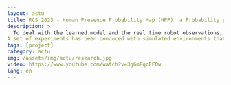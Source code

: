 ```yaml
---
layout: actu
title: RCS 2023 - Human Presence Probability Map (HPP): a Probability propagation based on Human Flow Grid
description: >
  To deal with the learned model and the real time robot observations, we propose to include a gaussian rotation probability process (VonMises) combined with the previous learned observation to adapt the propagation. 
A set of experiments has been conduced with simulated environments that include real data allowing us to evaluate the model and to compare with the standard approaches. 
tags: [project]
category: actu
img: /assets/img/actu/research.jpg
video: https://www.youtube.com/watch?v=3g6mFqcEFOw
lang: en
---
```


